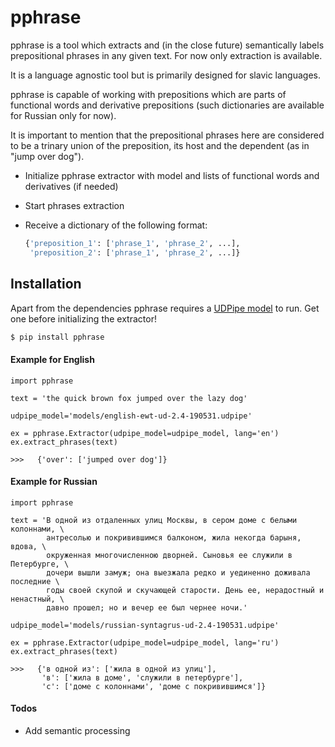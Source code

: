 # pphrase
pphrase is a tool which extracts and (in the close future) semantically labels prepositional phrases in any given text.
For now only extraction is available.

It is a language agnostic tool but is primarily designed for slavic languages.

pphrase is capable of working with prepositions which are parts of funсtional words and derivative prepositions (such dictionaries are available for Russian only for now).

It is important to mention that the prepositional phrases here are considered to be a trinary union of the preposition, its host and the dependent (as in "jump over dog").

  - Initialize pphrase extractor with model and lists of functional words and derivatives (if needed)
  - Start phrases extraction
  - Receive a dictionary of the following format:
    
    ```python
    {'preposition_1': ['phrase_1', 'phrase_2', ...],
     'preposition_2': ['phrase_1', 'phrase_2', ...]}
    ```


## Installation

Apart from the dependencies pphrase requires a [UDPipe model](https://ufal.mff.cuni.cz/udpipe/models) to run. Get one before initializing the extractor!

```sh
$ pip install pphrase
```

#### Example for English
```
import pphrase

text = 'the quick brown fox jumped over the lazy dog'

udpipe_model='models/english-ewt-ud-2.4-190531.udpipe'

ex = pphrase.Extractor(udpipe_model=udpipe_model, lang='en')
ex.extract_phrases(text)

>>>   {'over': ['jumped over dog']}
``` 

#### Example for Russian 
```
import pphrase

text = 'В одной из отдаленных улиц Москвы, в сером доме с белыми колоннами, \
        антресолью и покривившимся балконом, жила некогда барыня, вдова, \
        окруженная многочисленною дворней. Сыновья ее служили в Петербурге, \
        дочери вышли замуж; она выезжала редко и уединенно доживала последние \
        годы своей скупой и скучающей старости. День ее, нерадостный и ненастный, \
        давно прошел; но и вечер ее был чернее ночи.'

udpipe_model='models/russian-syntagrus-ud-2.4-190531.udpipe'

ex = pphrase.Extractor(udpipe_model=udpipe_model, lang='ru')
ex.extract_phrases(text)

>>>   {'в одной из': ['жила в одной из улиц'],
       'в': ['жила в доме', 'служили в петербурге'],
       'с': ['доме с колоннами', 'доме с покривившимся']}
```

#### Todos

 - Add semantic processing

